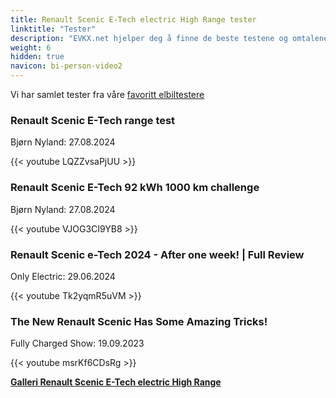 ```yaml
---
title: Renault Scenic E-Tech electric High Range tester
linktitle: "Tester"
description: "EVKX.net hjelper deg å finne de beste testene og omtalene av denne modellen."
weight: 6
hidden: true
navicon: bi-person-video2
---
```

Vi har samlet tester fra våre [favoritt elbiltestere](../../../../../guides/evreviewers/)

<div class="container text-center shadow p-2 pe-4 mb-5 bg-body-tertiary rounded border">
<h3>Renault Scenic E-Tech range test</h3>
<p>Bjørn Nyland: 27.08.2024</p>

{{< youtube LQZZvsaPjUU >}}

</div>
<div class="container text-center shadow p-2 pe-4 mb-5 bg-body-tertiary rounded border">
<h3>Renault Scenic E-Tech 92 kWh 1000 km challenge</h3>
<p>Bjørn Nyland: 27.08.2024</p>

{{< youtube VJOG3CI9YB8 >}}

</div>
<div class="container text-center shadow p-2 pe-4 mb-5 bg-body-tertiary rounded border">
<h3>Renault Scenic e-Tech 2024 - After one week! | Full Review</h3>
<p>Only Electric: 29.06.2024</p>

{{< youtube Tk2yqmR5uVM >}}

</div>
<div class="container text-center shadow p-2 pe-4 mb-5 bg-body-tertiary rounded border">
<h3>The New Renault Scenic Has Some Amazing Tricks!</h3>
<p>Fully Charged Show: 19.09.2023</p>

{{< youtube msrKf6CDsRg >}}

</div>
<div class="mt-3 mb-3">
<a href="../gallery/" class="text-decoration-none text-black">
<strong><i class="bi-arrow-left"></i>Galleri  </strong>
</a>
<a href="../" class="text-decoration-none text-black float-end">
<strong>Renault Scenic E-Tech electric High Range <i class="bi-arrow-right"></i></strong>
</a>
</div>
